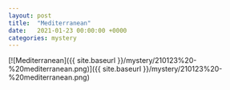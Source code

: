```yaml
---
layout: post
title:  "Mediterranean"
date:   2021-01-23 00:00:00 +0000
categories: mystery
---
```


[![Mediterranean]({{ site.baseurl }}/mystery/210123%20-%20mediterranean.png)]({{ site.baseurl }}/mystery/210123%20-%20mediterranean.png)

